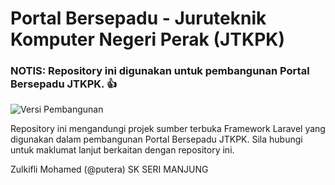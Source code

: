 # Portal Bersepadu - Juruteknik Komputer Negeri Perak (JTKPK)

### NOTIS: Repository ini digunakan untuk pembangunan Portal Bersepadu JTKPK. :+1:

![Versi Pembangunan](http://img.shields.io/badge/Versi%20Pembangunan-v1.0-orange.svg)


Repository ini mengandungi projek sumber terbuka Framework Laravel yang digunakan dalam pembangunan Portal Bersepadu JTKPK. Sila hubungi untuk maklumat lanjut berkaitan dengan repository ini.

Zulkifli Mohamed (@putera)
SK SERI MANJUNG
